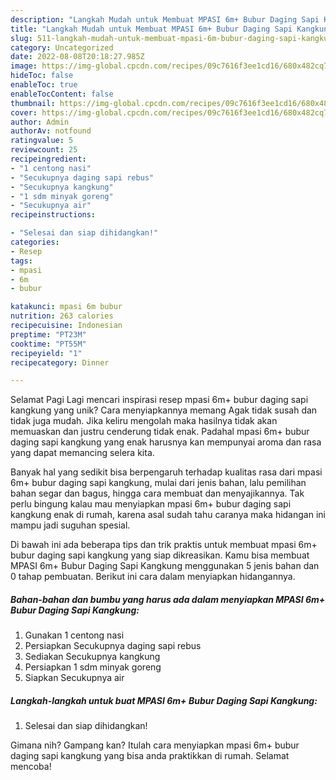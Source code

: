 ```yaml
---
description: "Langkah Mudah untuk Membuat MPASI 6m+ Bubur Daging Sapi Kangkung yang Enak, Lezat"
title: "Langkah Mudah untuk Membuat MPASI 6m+ Bubur Daging Sapi Kangkung yang Enak, Lezat"
slug: 511-langkah-mudah-untuk-membuat-mpasi-6m-bubur-daging-sapi-kangkung-yang-enak-lezat
category: Uncategorized
date: 2022-08-08T20:18:27.985Z
image: https://img-global.cpcdn.com/recipes/09c7616f3ee1cd16/680x482cq70/mpasi-6m-bubur-daging-sapi-kangkung-foto-resep-utama.jpg
hideToc: false
enableToc: true
enableTocContent: false
thumbnail: https://img-global.cpcdn.com/recipes/09c7616f3ee1cd16/680x482cq70/mpasi-6m-bubur-daging-sapi-kangkung-foto-resep-utama.jpg
cover: https://img-global.cpcdn.com/recipes/09c7616f3ee1cd16/680x482cq70/mpasi-6m-bubur-daging-sapi-kangkung-foto-resep-utama.jpg
author: Admin
authorAv: notfound
ratingvalue: 5
reviewcount: 25
recipeingredient:
- "1 centong nasi"
- "Secukupnya daging sapi rebus"
- "Secukupnya kangkung"
- "1 sdm minyak goreng"
- "Secukupnya air"
recipeinstructions:

- "Selesai dan siap dihidangkan!"
categories:
- Resep
tags:
- mpasi
- 6m
- bubur

katakunci: mpasi 6m bubur 
nutrition: 263 calories
recipecuisine: Indonesian
preptime: "PT23M"
cooktime: "PT55M"
recipeyield: "1"
recipecategory: Dinner

---
```



Selamat Pagi Lagi mencari inspirasi resep mpasi 6m+ bubur daging sapi kangkung yang unik? Cara menyiapkannya memang Agak tidak susah dan tidak juga mudah. Jika keliru mengolah maka hasilnya tidak akan memuaskan dan justru cenderung tidak enak. Padahal mpasi 6m+ bubur daging sapi kangkung yang enak harusnya kan mempunyai aroma dan rasa yang dapat memancing selera kita.


Banyak hal yang sedikit bisa berpengaruh terhadap kualitas rasa dari mpasi 6m+ bubur daging sapi kangkung, mulai dari jenis bahan, lalu pemilihan bahan segar dan bagus, hingga cara membuat dan menyajikannya. Tak perlu bingung kalau mau menyiapkan mpasi 6m+ bubur daging sapi kangkung enak di rumah, karena asal sudah tahu caranya maka hidangan ini mampu jadi suguhan spesial.




Di bawah ini ada beberapa tips dan trik praktis untuk membuat mpasi 6m+ bubur daging sapi kangkung yang siap dikreasikan. Kamu bisa membuat MPASI 6m+ Bubur Daging Sapi Kangkung menggunakan 5 jenis bahan dan 0 tahap pembuatan. Berikut ini cara dalam menyiapkan hidangannya.

<!--inarticleads1-->

##### Bahan-bahan dan bumbu yang harus ada dalam menyiapkan MPASI 6m+ Bubur Daging Sapi Kangkung:

1. Gunakan 1 centong nasi
1. Persiapkan Secukupnya daging sapi rebus
1. Sediakan Secukupnya kangkung
1. Persiapkan 1 sdm minyak goreng
1. Siapkan Secukupnya air




<!--inarticleads2-->

##### Langkah-langkah untuk buat MPASI 6m+ Bubur Daging Sapi Kangkung:


1. Selesai dan siap dihidangkan!



Gimana nih? Gampang kan? Itulah cara menyiapkan mpasi 6m+ bubur daging sapi kangkung yang bisa anda praktikkan di rumah. Selamat mencoba!
